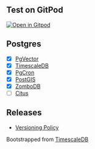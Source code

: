 ## Test on GitPod
[![Open in Gitpod](https://gitpod.io/button/open-in-gitpod.svg)](https://gitpod.io/#https://github.com/ChakshuGautam/postgres-tsdb-vector-docker)

## Postgres

- [x] [PgVector](https://github.com/pgvector/pgvector)
- [x] [TimescaleDB](https://github.com/timescale/timescaledb)
- [x] [PgCron ](https://github.com/citusdata/pg_cron)
- [x] [PostGIS](https://postgis.net)
- [x] [ZomboDB](https://github.com/zombodb/zombodb)
- [ ] [Citus](https://www.citusdata.com/)

## Releases
- [Versioning Policy](./docs/version-policy.md)

Bootstrapped from [TimescaleDB](https://github.com/timescale/timescaledb-docker)

